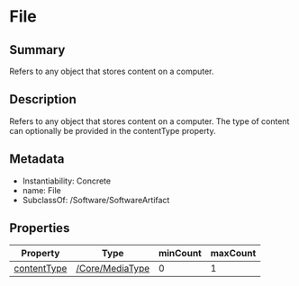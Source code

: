 <!-- Automatically generated by spec-parser v2.0.0 on 2024-01-08T22:20:56.273795+00:00 -->
<!-- SPDX-License-Identifier: Community-Spec-1.0 -->

# File

## Summary

Refers to any object that stores content on a computer.


## Description

Refers to any object that stores content on a computer.
The type of content can optionally be provided in the contentType property.


## Metadata

- Instantiability: Concrete
- name: File
- SubclassOf: /Software/SoftwareArtifact



## Properties

| Property | Type | minCount | maxCount |
|---|---|---|---|
| [contentType](../Properties/contentType.md) | [/Core/MediaType](../../Core/Datatypes/MediaType.md) | 0 | 1 |

